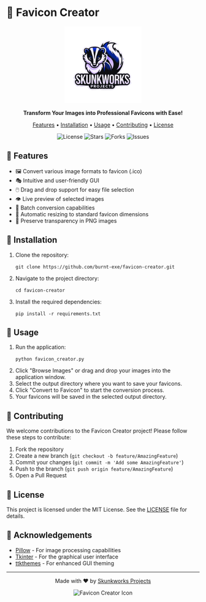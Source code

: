 # 🎨 Favicon Creator

<p align="center">
  <img src="https://github.com/burnt-exe/favicon-creator/raw/89643f237aa756df4a0b80b6fb276e81ad209c18/assets/fiiltered.png" alt="Skunkworks Projects Logo" width="200"/>
</p>

<p align="center">
  <strong>Transform Your Images into Professional Favicons with Ease!</strong>
</p>

<p align="center">
  <a href="#features">Features</a> •
  <a href="#installation">Installation</a> •
  <a href="#usage">Usage</a> •
  <a href="#contributing">Contributing</a> •
  <a href="#license">License</a>
</p>

<p align="center">
  <img src="https://img.shields.io/github/license/burnt-exe/favicon-creator" alt="License"/>
  <img src="https://img.shields.io/github/stars/burnt-exe/favicon-creator" alt="Stars"/>
  <img src="https://img.shields.io/github/forks/burnt-exe/favicon-creator" alt="Forks"/>
  <img src="https://img.shields.io/github/issues/burnt-exe/favicon-creator" alt="Issues"/>
</p>

## 🌟 Features

- 🖼️ Convert various image formats to favicon (.ico)
- 🎭 Intuitive and user-friendly GUI
- 🖱️ Drag and drop support for easy file selection
- 👁️ Live preview of selected images
- 🔄 Batch conversion capabilities
- 📏 Automatic resizing to standard favicon dimensions
- 🎨 Preserve transparency in PNG images

## 🚀 Installation

1. Clone the repository:
   ```
   git clone https://github.com/burnt-exe/favicon-creator.git
   ```
2. Navigate to the project directory:
   ```
   cd favicon-creator
   ```
3. Install the required dependencies:
   ```
   pip install -r requirements.txt
   ```

## 📖 Usage

1. Run the application:
   ```
   python favicon_creator.py
   ```
2. Click "Browse Images" or drag and drop your images into the application window.
3. Select the output directory where you want to save your favicons.
4. Click "Convert to Favicon" to start the conversion process.
5. Your favicons will be saved in the selected output directory.

## 🤝 Contributing

We welcome contributions to the Favicon Creator project! Please follow these steps to contribute:

1. Fork the repository
2. Create a new branch (`git checkout -b feature/AmazingFeature`)
3. Commit your changes (`git commit -m 'Add some AmazingFeature'`)
4. Push to the branch (`git push origin feature/AmazingFeature`)
5. Open a Pull Request

## 📄 License

This project is licensed under the MIT License. See the [LICENSE](LICENSE) file for details.

## 🙏 Acknowledgements

- [Pillow](https://python-pillow.org/) - For image processing capabilities
- [Tkinter](https://docs.python.org/3/library/tkinter.html) - For the graphical user interface
- [ttkthemes](https://ttkthemes.readthedocs.io/) - For enhanced GUI theming

---

<p align="center">
  Made with ❤️ by <a href="https://github.com/burnt-exe">Skunkworks Projects</a>
</p>

<p align="center">
  <img src="https://github.com/burnt-exe/favicon-creator/raw/89643f237aa756df4a0b80b6fb276e81ad209c18/assets/fiiltered.ico" alt="Favicon Creator Icon" width="32"/>
</p>
